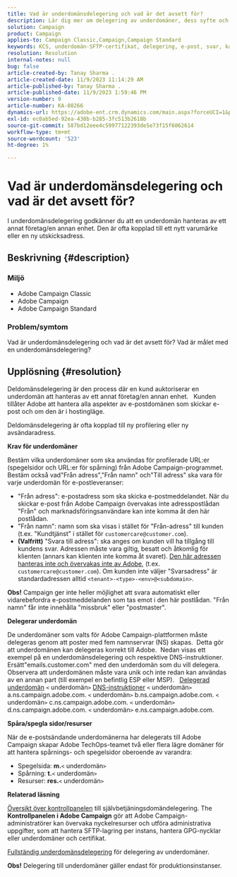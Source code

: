```yaml
---
title: Vad är underdomänsdelegering och vad är det avsett för?
description: Lär dig mer om delegering av underdomäner, dess syfte och mål.
solution: Campaign
product: Campaign
applies-to: Campaign Classic,Campaign,Campaign Standard
keywords: KCS, underdomän-SFTP-certifikat, delegering, e-post, svar, kampanj
resolution: Resolution
internal-notes: null
bug: false
article-created-by: Tanay Sharma .
article-created-date: 11/9/2023 11:14:29 AM
article-published-by: Tanay Sharma .
article-published-date: 11/9/2023 1:59:46 PM
version-number: 9
article-number: KA-08266
dynamics-url: https://adobe-ent.crm.dynamics.com/main.aspx?forceUCI=1&pagetype=entityrecord&etn=knowledgearticle&id=dbe40925-f17e-ee11-8179-6045bd0065b6
exl-id: ec0ab5ed-92ea-430b-b285-3fc513b2618b
source-git-commit: 587bd12eee4c59977122393de5e73f15f6062614
workflow-type: tm+mt
source-wordcount: '523'
ht-degree: 1%

---
```


# Vad är underdomänsdelegering och vad är det avsett för?


I underdomänsdelegering godkänner du att en underdomän hanteras av ett annat företag/en annan enhet. Den är ofta kopplad till ett nytt varumärke eller en ny utskicksadress.

## Beskrivning {#description}


### Miljö

- Adobe Campaign Classic
- Adobe Campaign
- Adobe Campaign Standard




### Problem/symtom

Vad är underdomänsdelegering och vad är det avsett för? Vad är målet med en underdomänsdelegering?


## Upplösning {#resolution}


Deldomänsdelegering är den process där en kund auktoriserar en underdomän att hanteras av ett annat företag/en annan enhet.  
Kunden tillåter Adobe att hantera alla aspekter av e-postdomänen som skickar e-post och om den är i hostingläge.

Deldomänsdelegering är ofta kopplad till ny profilering eller ny avsändaradress.

<b>Krav för underdomäner</b>

Bestäm vilka underdomäner som ska användas för profilerade URL:er (spegelsidor och URL:er för spårning) från Adobe Campaign-programmet.  
Bestäm också vad&quot;Från adress&quot;,&quot;Från namn&quot; och&quot;Till adress&quot; ska vara för varje underdomän för e-postleveranser:

- &quot;Från adress&quot;: e-postadress som ska skicka e-postmeddelandet. När du skickar e-post från Adobe Campaign övervakas inte adresspostlådan &quot;Från&quot; och marknadsföringsanvändare kan inte komma åt den här postlådan.
- &quot;Från namn&quot;: namn som ska visas i stället för &quot;Från-adress&quot; till kunden (t.ex. &quot;Kundtjänst&quot; i stället för `customercare@customer.com`).
- <b>(Valfritt)</b> &quot;Svara till adress&quot;: ska anges om kunden vill ha tillgång till kundens svar. Adressen måste vara giltig, besatt och åtkomlig för klienten (annars kan klienten inte komma åt svaret). <u>Den här adressen hanteras inte och övervakas inte av Adobe</u>, (t.ex. `customercare@customer.com`). Om kunden inte väljer &quot;Svarsadress&quot; är standardadressen alltid `<tenant>-<type>-<env>@<subdomain>`.


<b>Obs!</b> Campaign ger inte heller möjlighet att svara automatiskt eller vidarebefordra e-postmeddelanden som tas emot i den här postlådan. &quot;Från namn&quot; får inte innehålla &quot;missbruk&quot; eller &quot;postmaster&quot;.

<b>Delegerar underdomän</b>

De underdomäner som valts för Adobe Campaign-plattformen måste delegeras genom att poster med fem namnservrar (NS) skapas. 
Detta gör att underdomänen kan delegeras korrekt till Adobe.  Nedan visas ett exempel på en underdomänsdelegering och respektive DNS-instruktioner.  
Ersätt&quot;emails.customer.com&quot; med den underdomän som du vill delegera.  
Observera att underdomänen måste vara unik och inte redan kan användas av en annan part (till exempel en befintlig ESP eller MSP).
 
<u>Delegerad underdomän</u>
`<` underdomän`>`
<u>DNS-instruktioner</u>
`<` underdomän`>`  a.ns.campaign.adobe.com.
`<` underdomän`>`  b.ns.campaign.adobe.com.
`<` underdomän`>`  c.ns.campaign.adobe.com.
`<` underdomän`>`  d.ns.campaign.adobe.com.
`<` underdomän`>`  e.ns.campaign.adobe.com.

<b>Spåra/spegla sidor/resurser</b>

När de e-postsändande underdomänerna har delegerats till Adobe Campaign skapar Adobe TechOps-teamet två eller flera lägre domäner för att hantera spårnings- och spegelsidor oberoende av varandra:

- Spegelsida: <b>m.</b>`<` underdomän`>`
- Spårning: <b>t.</b>`<` underdomän`>`
- Resurser: <b>res.</b>`<` underdomän`>`




<b>Relaterad läsning</b>

[Översikt över kontrollpanelen](https://experienceleague.adobe.com/docs/campaign-classic-learn/control-panel/control-panel-overview.html?lang=sv) till självbetjäningsdomändelegering. The <b>Kontrollpanelen i Adobe Campaign</b> gör att Adobe Campaign-administratörer kan övervaka nyckelresurser och utföra administrativa uppgifter, som att hantera SFTP-lagring per instans, hantera GPG-nycklar eller underdomäner och certifikat.

[Fullständig underdomänsdelegering](https://experienceleague.adobe.com/docs/campaign-classic-learn/control-panel/subdomains-and-certificates/subdomain-delegation.html) för delegering av underdomäner.

<b>Obs!</b> Delegering till underdomäner gäller endast för produktionsinstanser.
